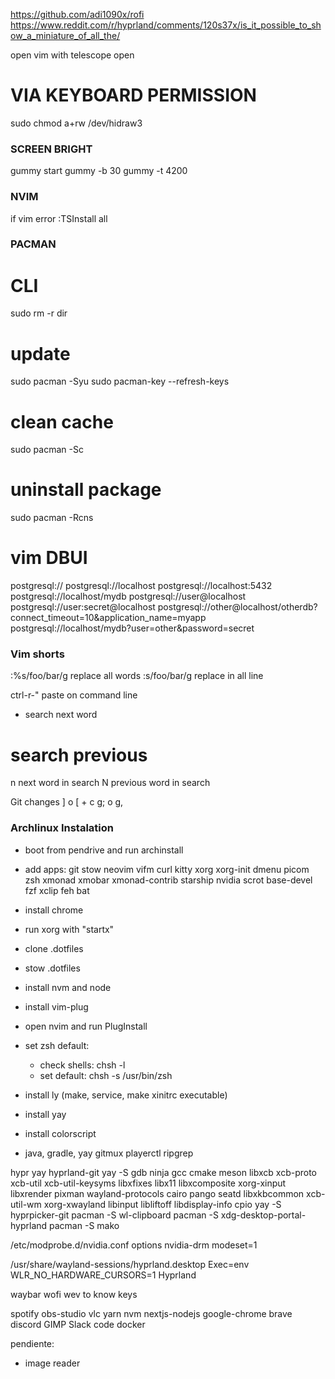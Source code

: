 https://github.com/adi1090x/rofi
https://www.reddit.com/r/hyprland/comments/120s37x/is_it_possible_to_show_a_miniature_of_all_the/

open vim with telescope open

# VIA KEYBOARD PERMISSION
sudo chmod a+rw /dev/hidraw3

### SCREEN BRIGHT ###
gummy start
gummy -b 30
gummy -t 4200

### NVIM ###
if vim error :TSInstall all

### PACMAN ###

# CLI
sudo rm -r dir

# update
sudo pacman -Syu
sudo pacman-key --refresh-keys

# clean cache 
sudo pacman -Sc 

# uninstall package
sudo pacman -Rcns <package>

# vim DBUI
postgresql://
postgresql://localhost
postgresql://localhost:5432
postgresql://localhost/mydb
postgresql://user@localhost
postgresql://user:secret@localhost
postgresql://other@localhost/otherdb?connect_timeout=10&application_name=myapp
postgresql://localhost/mydb?user=other&password=secret


### Vim shorts ###

:%s/foo/bar/g replace all words
:s/foo/bar/g replace in all line

ctrl-r-" paste on command line

* search next word
# search previous 
n next word in search
N previous word in search

Git changes
] o [ + c
g; o g,
 
### Archlinux Instalation ###

- boot from pendrive and run archinstall
- add apps: 
git stow neovim vifm curl kitty xorg xorg-init dmenu picom zsh
xmonad xmobar xmonad-contrib starship nvidia scrot base-devel fzf xclip feh bat

- install chrome
- run xorg with "startx"
- clone .dotfiles
- stow .dotfiles
- install nvm and node
- install vim-plug
- open nvim and run PlugInstall
- set zsh default: 
    - check shells: chsh -l
    - set default: chsh -s /usr/bin/zsh
- install ly (make, service, make xinitrc executable)
- install yay
- install colorscript 
- java, gradle, yay gitmux
playerctl
ripgrep

hypr
yay hyprland-git
yay -S gdb ninja gcc cmake meson libxcb xcb-proto xcb-util xcb-util-keysyms libxfixes libx11 libxcomposite xorg-xinput libxrender pixman wayland-protocols cairo pango seatd libxkbcommon xcb-util-wm xorg-xwayland libinput libliftoff libdisplay-info cpio
yay -S hyprpicker-git
pacman -S wl-clipboard
pacman -S xdg-desktop-portal-hyprland
pacman -S mako

/etc/modprobe.d/nvidia.conf
options nvidia-drm modeset=1

/usr/share/wayland-sessions/hyprland.desktop
Exec=env WLR_NO_HARDWARE_CURSORS=1 Hyprland

waybar
wofi
wev to know keys

spotify
obs-studio
vlc
yarn
nvm
nextjs-nodejs
google-chrome
brave
discord
GIMP
Slack
code
docker


pendiente:
- image reader
